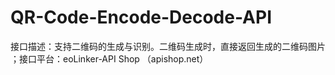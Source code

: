 # QR-Code-Encode-Decode-API
接口描述：支持二维码的生成与识别。二维码生成时，直接返回生成的二维码图片 ；接口平台：eoLinker-API Shop （apishop.net）
